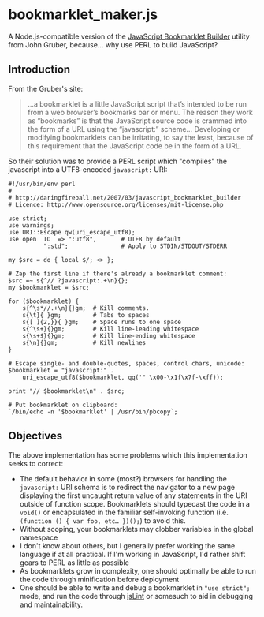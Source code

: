 bookmarklet_maker.js
====================

A Node.js-compatible version of the [JavaScript Bookmarklet Builder](http://daringfireball.net/2007/03/javascript_bookmarklet_builder) utility from John Gruber, because… why use PERL to build JavaScript?

Introduction
------------

From the Gruber's site:

> …a bookmarklet is a little JavaScript script that’s intended to be run from a web browser’s bookmarks bar or menu. The reason they work as “bookmarks” is that the JavaScript source code is crammed into the form of a URL using the “javascript:” scheme… Developing or modifying bookmarklets can be irritating, to say the least, because of this requirement that the JavaScript code be in the form of a URL.

So their solution was to provide a PERL script which "compiles" the javascript into a UTF8-encoded `javascript:` URI:


    #!/usr/bin/env perl
    #
    # http://daringfireball.net/2007/03/javascript_bookmarklet_builder
    # Licence: http://www.opensource.org/licenses/mit-license.php
    
    use strict;
    use warnings;
    use URI::Escape qw(uri_escape_utf8);
    use open  IO  => ":utf8",       # UTF8 by default
              ":std";               # Apply to STDIN/STDOUT/STDERR
    
    my $src = do { local $/; <> };
    
    # Zap the first line if there's already a bookmarklet comment:
    $src =~ s{^// ?javascript:.+\n}{};
    my $bookmarklet = $src;
    
    for ($bookmarklet) {
        s{^\s*//.+\n}{}gm;  # Kill comments.
        s{\t}{ }gm;         # Tabs to spaces
        s{[ ]{2,}}{ }gm;    # Space runs to one space
        s{^\s+}{}gm;        # Kill line-leading whitespace
        s{\s+$}{}gm;        # Kill line-ending whitespace
        s{\n}{}gm;          # Kill newlines
    }
    
    # Escape single- and double-quotes, spaces, control chars, unicode:
    $bookmarklet = "javascript:" .
        uri_escape_utf8($bookmarklet, qq('" \x00-\x1f\x7f-\xff));
    
    print "// $bookmarklet\n" . $src;
    
    # Put bookmarklet on clipboard:
    `/bin/echo -n '$bookmarklet' | /usr/bin/pbcopy`;

Objectives
----------

The above implementation has some problems which this implementation seeks to correct:
  - The default behavior in some (most?) browsers for handling the `javascript:` URI schema is to redirect the navigator to a new page displaying the first uncaught return value of any statements in the URI outside of function scope. Bookmarklets should typecast the code in a `void()` or encapsulated in the familiar self-invoking function (i.e. `(function () { var foo, etc… })();`) to avoid this.
  - Without scoping, your bookmarklets may clobber variables in the global namespace
  - I don't know about others, but I generally prefer working the same language if at all practical. If I'm working in JavaScript, I'd rather shift gears to PERL as little as possible
  - As bookmarklets grow in complexity, one should optimally be able to run the code through minification before deployment 
  - One should be able to write and debug a bookmarklet in `"use strict";` mode, and run the code through [jsLint](http://jslint.org) or somesuch to aid in debugging and maintainability.
